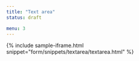 ```yaml
---
title: "Text area"
status: draft

menu: 3
---
```


{% include sample-iframe.html snippet="form/snippets/textarea/textarea.html" %}
